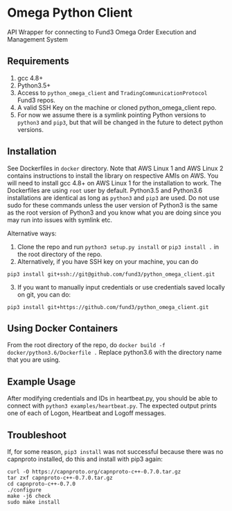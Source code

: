 # Omega Python Client
API Wrapper for connecting to Fund3 Omega Order Execution and Management System

## Requirements
1. gcc 4.8+
2. Python3.5+
3. Access to `python_omega_client` and `TradingCommunicationProtocol` Fund3 repos.
4. A valid SSH Key on the machine or cloned python_omega_client repo.
5. For now we assume there is a symlink pointing Python versions to `python3`
and `pip3`, but that will be changed in the future to detect python versions.


## Installation

See Dockerfiles in `docker` directory.  Note that AWS Linux 1 and AWS Linux 2
contains instructions to install the library on respective AMIs on AWS.  You
will need to install gcc 4.8+ on AWS Linux 1 for the installation to work. The 
Dockerfiles are using `root` user by default.
Python3.5 and Python3.6 installations are identical as long as `python3` and
`pip3` are used.  Do not use sudo for these commands unless the user version 
of Python3 is the same as the root version of Python3 and you know what you 
are doing since you may run into issues with symlink etc.

Alternative ways:
1. Clone the repo and run `python3 setup.py install` or `pip3 install .` in the
root directory of the repo.
2. Alternatively, if you have SSH key on your machine, you can do
```
pip3 install git+ssh://git@github.com/fund3/python_omega_client.git
```
3. If you want to manually input credentials or use credentials saved locally on git,
you can do:
```
pip3 install git+https://github.com/fund3/python_omega_client.git
```

## Using Docker Containers

From the root directory of the repo, do
`docker build -f docker/python3.6/Dockerfile .`
Replace python3.6 with the directory name that you are using.

## Example Usage
After modifying credentials and IDs in heartbeat.py, you should be able to
connect with `python3 examples/heartbeat.py`.
The expected output prints one of each of Logon, Heartbeat and Logoff messages.

## Troubleshoot
If, for some reason, `pip3 install` was not successful because there was no
capnproto installed, do this and install with pip3 again:
```
curl -O https://capnproto.org/capnproto-c++-0.7.0.tar.gz
tar zxf capnproto-c++-0.7.0.tar.gz
cd capnproto-c++-0.7.0
./configure
make -j6 check
sudo make install
```
